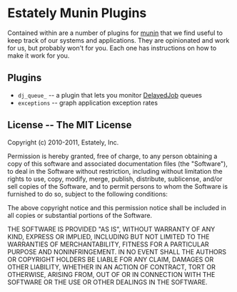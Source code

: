 Estately Munin Plugins
========================================================================

Contained within are a number of plugins for [munin][0] that we
find useful to keep track of our systems and applications. They are
opinionated and work for us, but probably won't for you. Each one has
instructions on how to make it work for you.

[0]: http://munin-monitoring.org/

Plugins
------------------------------------------------------------------------

* `dj_queue_` -- a plugin that lets you monitor [DelayedJob][1] queues
* `exceptions` -- graph application exception rates

[1]: https://github.com/collectiveidea/delayed_job

License -- The MIT License
------------------------------------------------------------------------

Copyright (c) 2010-2011, Estately, Inc.

Permission is hereby granted, free of charge, to any person obtaining
a copy of this software and associated documentation files (the
"Software"), to deal in the Software without restriction, including
without limitation the rights to use, copy, modify, merge, publish,
distribute, sublicense, and/or sell copies of the Software, and to
permit persons to whom the Software is furnished to do so, subject to
the following conditions:

The above copyright notice and this permission notice shall be included
in all copies or substantial portions of the Software.

THE SOFTWARE IS PROVIDED "AS IS", WITHOUT WARRANTY OF ANY
KIND, EXPRESS OR IMPLIED, INCLUDING BUT NOT LIMITED TO THE
WARRANTIES OF MERCHANTABILITY, FITNESS FOR A PARTICULAR PURPOSE AND
NONINFRINGEMENT. IN NO EVENT SHALL THE AUTHORS OR COPYRIGHT HOLDERS BE
LIABLE FOR ANY CLAIM, DAMAGES OR OTHER LIABILITY, WHETHER IN AN ACTION
OF CONTRACT, TORT OR OTHERWISE, ARISING FROM, OUT OF OR IN CONNECTION
WITH THE SOFTWARE OR THE USE OR OTHER DEALINGS IN THE SOFTWARE.
